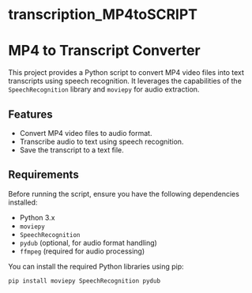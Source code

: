 # transcription_MP4toSCRIPT
 # MP4 to Transcript Converter

This project provides a Python script to convert MP4 video files into text transcripts using speech recognition. It leverages the capabilities of the `SpeechRecognition` library and `moviepy` for audio extraction.

## Features

- Convert MP4 video files to audio format.
- Transcribe audio to text using speech recognition.
- Save the transcript to a text file.

## Requirements

Before running the script, ensure you have the following dependencies installed:

- Python 3.x
- `moviepy`
- `SpeechRecognition`
- `pydub` (optional, for audio format handling)
- `ffmpeg` (required for audio processing)

You can install the required Python libraries using pip:

```bash
pip install moviepy SpeechRecognition pydub
